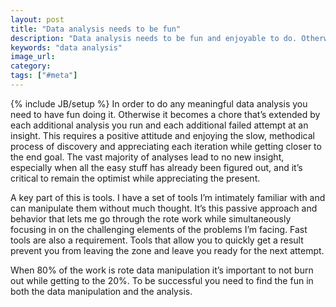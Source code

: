 ```yaml
---
layout: post
title: "Data analysis needs to be fun"
description: "Data analysis needs to be fun and enjoyable to do. Otherwise there's enough rote and frustration to make it too easy to give up."
keywords: "data analysis"
image_url:
category:
tags: ["#meta"]
---
```

{% include JB/setup %}
In order to do any meaningful data analysis you need to have fun doing it. Otherwise it becomes a chore that’s extended by each additional analysis you run and each additional failed attempt at an insight. This requires a positive attitude and enjoying the slow, methodical process of discovery and appreciating each iteration while getting closer to the end goal. The vast majority of analyses lead to no new insight, especially when all the easy stuff has already been figured out, and it’s critical to remain the optimist while appreciating the present.

A key part of this is tools. I have a set of tools I’m intimately familiar with and can manipulate them without much thought. It’s this passive approach and behavior that lets me go through the rote work while simultaneously focusing in on the challenging elements of the problems I’m facing. Fast tools are also a requirement. Tools that allow you to quickly get a result prevent you from leaving the zone and leave you ready for the next attempt.

When 80% of the work is rote data manipulation it’s important to not burn out while getting to the 20%. To be successful you need to find the fun in both the data manipulation and the analysis.

